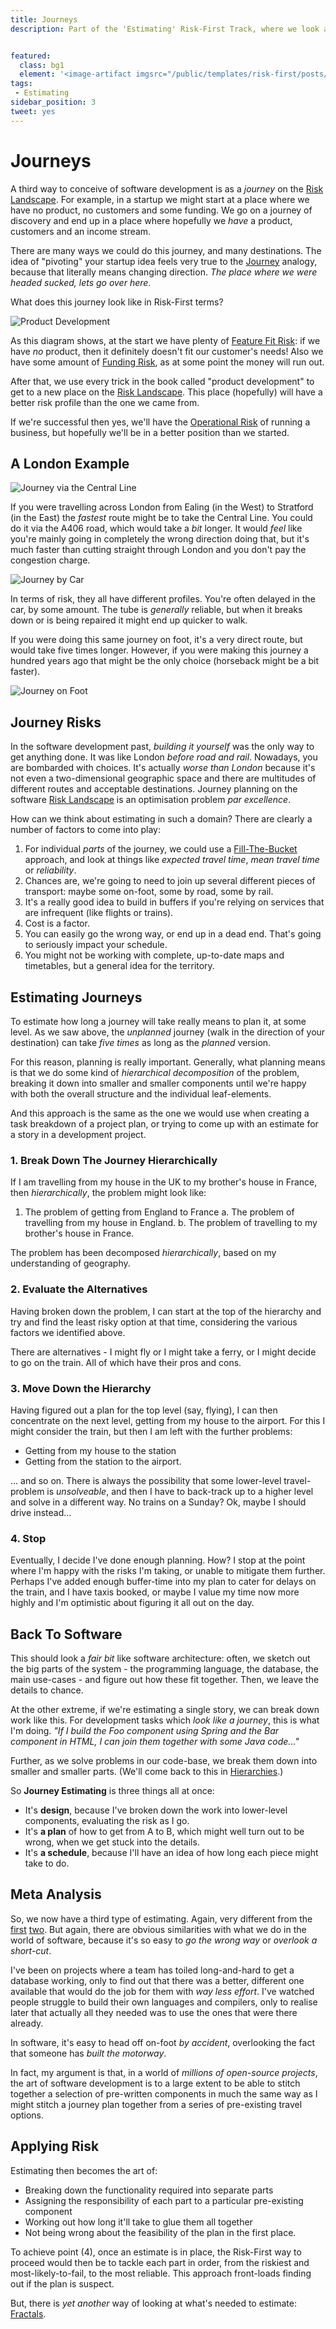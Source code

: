 ```yaml
---
title: Journeys
description: Part of the 'Estimating' Risk-First Track, where we look at estimates with dependent, connected parts.


featured: 
  class: bg1
  element: '<image-artifact imgsrc="/public/templates/risk-first/posts/maze.svg">Journeys</image-artifact>'
tags:
 - Estimating
sidebar_position: 3
tweet: yes
---
```


# Journeys

A third way to conceive of software development is as a _journey_ on the [Risk Landscape](/thinking/Glossary.md#risk-landscape). For example, in a startup we might start at a place where we have no product, no customers and some funding.  We go on a journey of discovery and end up in a place where hopefully we _have_ a product, customers and an income stream.

There are many ways we could do this journey, and many destinations.  The idea of "pivoting" your startup idea feels very true to the [Journey](Journeys.md) analogy, because that literally means changing direction.  _The place where we were headed sucked, lets go over here_.  

What does this journey look like in Risk-First terms?

![Product Development](/img/generated/estimating/journey.svg)

As this diagram shows, at the start we have plenty of [Feature Fit Risk](/tags/Feature-Fit-Risk):  if we have _no_ product, then it definitely doesn't fit our customer's needs!  Also we have some amount of [Funding Risk](/tags/Funding-Risk), as at some point the money will run out.

After that, we use every trick in the book called "product development" to get to a new place on the [Risk Landscape](/thinking/Glossary.md#risk-landscape).  This place (hopefully) will have a better risk profile than the one we came from.  

If we're successful then yes, we'll have the [Operational Risk](/tags/Operational-Risk) of running a business, but hopefully we'll be in a better position than we started.

## A London Example

![Journey via the Central Line](/img/estimates/central-line.png)

If you were travelling across London from Ealing (in the West) to Stratford (in the East) the _fastest_ route might be to take the Central Line.  You could do it via the A406 road, which would take a _bit_ longer.  It would _feel_ like you're mainly going in completely the wrong direction doing that, but it's much faster than cutting straight through London and you don't pay the congestion charge.

![Journey by Car](/img/estimates/car.png)

In terms of risk, they all have different profiles.  You're often delayed in the car, by some amount.  The tube is _generally_ reliable, but when it breaks down or is being repaired it might end up quicker to walk.  

If you were doing this same journey on foot, it's a very direct route, but would take five times longer.  However, if you were making this journey a hundred years ago that might be the only choice (horseback might be a bit faster).

![Journey on Foot](/img/estimates/foot.png)

## Journey Risks
 
In the software development past, _building it yourself_ was the only way to get anything done.  It was like London _before road and rail_.   Nowadays, you are bombarded with choices.  It's actually _worse than London_ because it's not even a two-dimensional geographic space and there are multitudes of different routes and acceptable destinations.  Journey planning on the software [Risk Landscape](/thinking/Glossary.md#risk-landscape) is an optimisation problem _par excellence_. 

How can we think about estimating in such a domain?  There are clearly a number of factors to come into play:

1.  For individual _parts_ of the journey, we could use a [Fill-The-Bucket](Fill-The-Bucket.md) approach, and look at things like _expected travel time_, _mean travel time_ or  _reliability_.
2.  Chances are, we're going to need to join up several different pieces of transport: maybe some on-foot, some by road, some by rail.  
3.  It's a really good idea to build in buffers if you're relying on services that are infrequent (like flights or trains).
4.  Cost is a factor.
5.  You can easily go the wrong way, or end up in a dead end.  That's going to seriously impact your schedule.
6.  You might not be working with complete, up-to-date maps and timetables, but a general idea for the territory.

## Estimating Journeys

To estimate how long a journey will take really means to plan it, at some level.  As we saw above, the _unplanned_ journey (walk in the direction of your destination) can take _five times_ as long as the _planned_ version.  

For this reason, planning is really important.  Generally, what planning means is that we do some kind of _hierarchical decomposition_ of the problem, breaking it down into smaller and smaller components until we're happy with both the overall structure and the individual leaf-elements.

And this approach is the same as the one we would use when creating a task breakdown of a project plan, or trying to come up with an estimate for a story in a development project.

### 1.   Break Down The Journey Hierarchically

If I am travelling from my house in the UK to my brother's house in France, then _hierarchically_, the problem might look like:

1.  The problem of getting from England to France
   a.  The problem of travelling from my house in England.
   b.  The problem of travelling to my brother's house in France.
   
The problem has been decomposed _hierarchically_, based on my understanding of geography. 

### 2.   Evaluate the Alternatives

Having broken down the problem, I can start at the top of the hierarchy and try and find the least risky option at that time, considering the various factors we identified above.   

There are alternatives - I might fly or I might take a ferry, or I might decide to go on the train.  All of which have their pros and cons.

### 3.   Move Down the Hierarchy

Having figured out a plan for the top level (say, flying), I can then concentrate on the next level, getting from my house to the airport.  For this I might consider the train, but then I am left with the further problems:

 - Getting from my house to the station
 - Getting from the station to the airport.
 
... and so on.  There is always the possibility that some lower-level travel-problem is _unsolveable_, and then I have to back-track up to a higher level and solve in a different way.  No trains on a Sunday?  Ok, maybe I should drive instead...

### 4.  Stop 

Eventually, I decide I've done enough planning.  How?   I stop at the point where I'm happy with the risks I'm taking, or unable to mitigate them further.   Perhaps I've added enough buffer-time into my plan to cater for delays on the train, and I have taxis booked, or maybe I value my time now more highly and I'm optimistic about figuring it all out on the day.

## Back To Software

This should look a _fair bit_ like software architecture:  often, we sketch out the big parts of the system - the programming language, the database, the main use-cases - and figure out how these fit together.   Then, we leave the details to chance.

At the other extreme, if we're estimating a single story, we can break down work like this.  For development tasks which _look like a journey_, this is what I'm doing.   _"If I build the Foo component using Spring and the Bar component in HTML, I can join them together with some Java code..."_  

Further, as we solve problems in our code-base, we break them down into smaller and smaller parts.  (We'll come back to this in [Hierarchies](/complexity/Hierarchies.md).)

So **Journey Estimating** is three things all at once:

- It's **design**, because I've broken down the work into lower-level components, evaluating the risk as I go.
- It's **a plan** of how to get from A to B, which might well turn out to be wrong, when we get stuck into the details.
- It's **a schedule**, because I'll have an idea of how long each piece might take to do.

## Meta Analysis

So, we now have a third type of estimating.  Again, very different from the [first](Fill-The-Bucket.md) [two](Kitchen-Cabinet.md).  But again, there are obvious similarities with what we do in the world of software, because it's so easy to _go the wrong way_ or _overlook a short-cut_.  

I've been on projects where a team has toiled long-and-hard to get a database working, only to find out that there was a better, different one available that would do the job for them with _way less effort_.  I've watched people struggle to build their own languages and compilers, only to realise later that actually all they needed was to use the ones that were there already.  

In software, it's easy to head off on-foot _by accident_, overlooking the fact that someone has _built the motorway_.

In fact, my argument is that, in a world of _millions of open-source projects_, the art of software development is to a large extent to be able to stitch together a selection of pre-written components in much the same way as I might stitch a journey plan together from a series of pre-existing travel options.

## Applying Risk

Estimating then becomes the art of:

- Breaking down the functionality required into separate parts
- Assigning the responsibility of each part to a particular pre-existing component
- Working out how long it'll take to glue them all together
- Not being wrong about the feasibility of the plan in the first place.

To achieve point (4), once an estimate is in place, the Risk-First way to proceed would then be to tackle each part in order, from the riskiest and most-likely-to-fail, to the most reliable.  This approach front-loads finding out if the plan is suspect. 

But, there is _yet another_ way of looking at what's needed to estimate: [Fractals](Fractals.md).

 